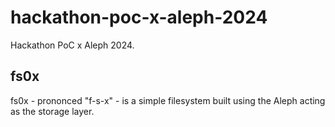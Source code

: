 # hackathon-poc-x-aleph-2024
Hackathon PoC x Aleph 2024.

## fs0x

fs0x - prononced "f-s-x" - is a simple filesystem built using the Aleph acting as the storage layer.
